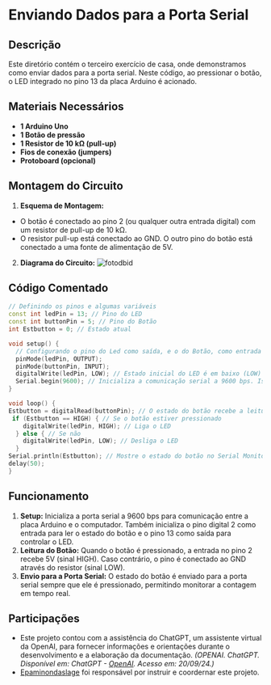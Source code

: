 # Enviando Dados para a Porta Serial

## Descrição
Este diretório contém o terceiro exercício de casa, onde demonstramos como enviar dados para a porta serial. Neste código, ao pressionar o botão, o LED integrado no pino 13 da placa Arduino é acionado.

## Materiais Necessários
- **1 Arduino Uno**
- **1 Botão de pressão**
- **1 Resistor de 10 kΩ (pull-up)**
- **Fios de conexão (jumpers)**
- **Protoboard (opcional)**


## Montagem do Circuito

1. **Esquema de Montagem:**

- O botão é conectado ao pino 2 (ou qualquer outra entrada digital) com um resistor de pull-up de 10 kΩ.
- O resistor pull-up está conectado ao GND. O outro pino do botão está conectado a uma fonte de alimentação de 5V.

2. **Diagrama do Circuito:**
![fotodbid](https://github.com/Matheusrammos/LIA-Docs/blob/main/Exerc%C3%ADcio_em_Casa_3/Diagrama_Casa_3.jpeg)

## Código Comentado
```cpp
// Definindo os pinos e algumas variáveis
const int ledPin = 13; // Pino do LED
const int buttonPin = 5; // Pino do Botão
int Estbutton = 0; // Estado atual

void setup() {
  // Configurando o pino do Led como saída, e o do Botão, como entrada
  pinMode(ledPin, OUTPUT);
  pinMode(buttonPin, INPUT);
  digitalWrite(ledPin, LOW); // Estado inicial do LED é em baixo (LOW)
  Serial.begin(9600); // Inicializa a comunicação serial a 9600 bps. Isso é necessário para começar a enviar dados ao Serial Monitor
}

void loop() {
Estbutton = digitalRead(buttonPin); // O estado do botão recebe a leitura atual do botão
 if (Estbutton == HIGH) { // Se o botão estiver pressionado
    digitalWrite(ledPin, HIGH); // Liga o LED
  } else { // Se não
    digitalWrite(ledPin, LOW); // Desliga o LED
  }
Serial.println(Estbutton); // Mostre o estado do botão no Serial Monitor
delay(50);
}
````

## Funcionamento
1. **Setup:** Inicializa a porta serial a 9600 bps para comunicação entre a placa Arduino e o computador. Também inicializa o pino digital 2 como entrada para ler o estado do botão e o pino 13 como saída para controlar o LED.
2. **Leitura do Botão:** Quando o botão é pressionado, a entrada no pino 2 recebe 5V (sinal HIGH). Caso contrário, o pino é conectado ao GND através do resistor (sinal LOW).
3. **Envio para a Porta Serial:** O estado do botão é enviado para a porta serial sempre que ele é pressionado, permitindo monitorar a contagem em tempo real.


## Participações
- Este projeto contou com a assistência do ChatGPT, um assistente virtual da OpenAI, para fornecer informações e orientações durante o desenvolvimento e a elaboração da documentação.
  *(OPENAI. ChatGPT. Disponível em: ChatGPT - [OpenAI](https://www.openai.com/chatgpt). Acesso em: 20/09/24.)*
- [Epaminondaslage](https://www.bing.com/ck/a?!&&p=cf945232149fce13JmltdHM9MTcyNjcwNDAwMCZpZ3VpZD0yNGZkYWYyYS1lMjZiLTYzMWYtMzY0MC1iYmJiZTNlZTYyZGImaW5zaWQ9NTE5Mg&ptn=3&ver=2&hsh=3&fclid=24fdaf2a-e26b-631f-3640-bbbbe3ee62db&psq=src%3d%22https%3a%2f%2fgithub.com%2fEpaminondaslage%2fAluno_Fulano_de_Tal%2fblob%2fmain%2fExercicio_em_Casa_1%2fFigura.jpeg%22+alt%3d%22Circuito%22+width%3d%2250%25%22&u=a1aHR0cHM6Ly9naXRodWIuY29tL0VwYW1pbm9uZGFzbGFnZQ&ntb=1) foi responsável por instruir e coordernar este projeto.

